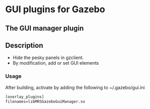 # GUI plugins for Gazebo

## The GUI manager plugin

## Description
- Hide the pesky panels in gzclient.
- By modification, add or set GUI elements

### Usage
After building, activate by adding the following to ~/.gazebo/gui.ini
```xml
[overlay_plugins]
filenames=libMRSGazeboGuiManager.so
```
